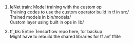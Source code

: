 1. leNet train: Model training with the custom op  
				Training codes to use the custom operator build in tf in src/  
				Trained models in bin/models/  
				Custom layer using built in ops in lib/  

2. tf_bk: 	Entire Tensorflow repo here, for backup  
			Might have to rebuild the shared libraries for tf anf tflite  
